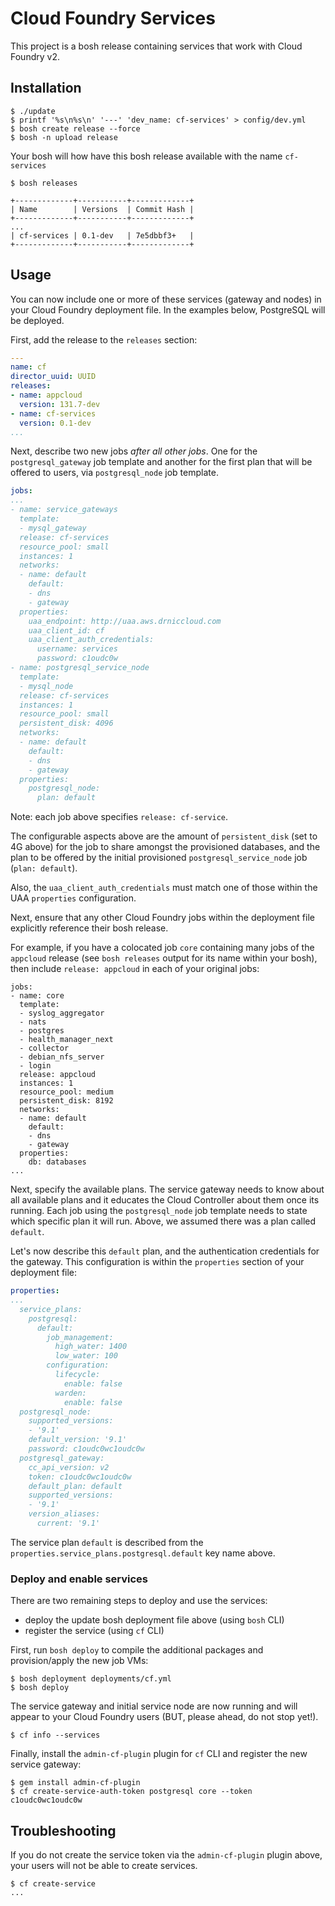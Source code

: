 # Cloud Foundry Services

This project is a bosh release containing services that work with Cloud Foundry v2.

## Installation

```
$ ./update
$ printf '%s\n%s\n' '---' 'dev_name: cf-services' > config/dev.yml
$ bosh create release --force
$ bosh -n upload release
```

Your bosh will how have this bosh release available with the name `cf-services`

```
$ bosh releases                  

+-------------+-----------+-------------+
| Name        | Versions  | Commit Hash |
+-------------+-----------+-------------+
...
| cf-services | 0.1-dev   | 7e5dbbf3+   |
+-------------+-----------+-------------+
```

## Usage

You can now include one or more of these services (gateway and nodes) in your Cloud Foundry deployment file. In the examples below, PostgreSQL will be deployed.

First, add the release to the `releases` section:

``` yaml
---
name: cf
director_uuid: UUID
releases:
- name: appcloud
  version: 131.7-dev
- name: cf-services
  version: 0.1-dev
...
```

Next, describe two new jobs _after all other jobs_. One for the `postgresql_gateway` job template and another for the first plan that will be offered to users, via `postgresql_node` job template.

``` yaml
jobs:
...
- name: service_gateways
  template:
  - mysql_gateway
  release: cf-services
  resource_pool: small
  instances: 1
  networks:
  - name: default
    default:
    - dns
    - gateway
  properties:
    uaa_endpoint: http://uaa.aws.drniccloud.com
    uaa_client_id: cf
    uaa_client_auth_credentials:
      username: services
      password: c1oudc0w
- name: postgresql_service_node
  template:
  - mysql_node
  release: cf-services
  instances: 1
  resource_pool: small
  persistent_disk: 4096
  networks:
  - name: default
    default:
    - dns
    - gateway
  properties:
    postgresql_node:
      plan: default
```

Note: each job above specifies `release: cf-service`.

The configurable aspects above are the amount of `persistent_disk` (set to 4G above) for the job to share amongst the provisioned databases, and the plan to be offered by the initial provisioned `postgresql_service_node` job (`plan: default`).

Also, the `uaa_client_auth_credentials` must match one of those within the UAA `properties` configuration.

Next, ensure that any other Cloud Foundry jobs within the deployment file explicitly reference their bosh release.

For example, if you have a colocated job `core` containing many jobs of the `appcloud` release (see `bosh releases` output for its name within your bosh), then include `release: appcloud` in each of your original jobs:

```
jobs:
- name: core
  template:
  - syslog_aggregator
  - nats
  - postgres
  - health_manager_next
  - collector
  - debian_nfs_server
  - login
  release: appcloud
  instances: 1
  resource_pool: medium
  persistent_disk: 8192
  networks:
  - name: default
    default:
    - dns
    - gateway
  properties:
    db: databases
...
```

Next, specify the available plans. The service gateway needs to know about all available plans and it educates the Cloud Controller about them once its running. Each job using the `postgresql_node` job template needs to state which specific plan it will run. Above, we assumed there was a plan called `default`.

Let's now describe this `default` plan, and the authentication credentials for the gateway. This configuration is within the `properties` section of your deployment file:

``` yaml
properties:
...
  service_plans:
    postgresql:
      default:
        job_management:
          high_water: 1400
          low_water: 100
        configuration:
          lifecycle:
            enable: false
          warden:
            enable: false
  postgresql_node:
    supported_versions:
    - '9.1'
    default_version: '9.1'
    password: c1oudc0wc1oudc0w
  postgresql_gateway:
    cc_api_version: v2
    token: c1oudc0wc1oudc0w
    default_plan: default
    supported_versions:
    - '9.1'
    version_aliases:
      current: '9.1'
```

The service plan `default` is described from the `properties.service_plans.postgresql.default` key name above.

### Deploy and enable services

There are two remaining steps to deploy and use the services:

* deploy the update bosh deployment file above (using `bosh` CLI)
* register the service (using `cf` CLI)

First, run `bosh deploy` to compile the additional packages and provision/apply the new job VMs:

```
$ bosh deployment deployments/cf.yml
$ bosh deploy
```

The service gateway and initial service node are now running and will appear to your Cloud Foundry users (BUT, please ahead, do not stop yet!).

```
$ cf info --services
```

Finally, install the `admin-cf-plugin` plugin for `cf` CLI and register the new service gateway:

```
$ gem install admin-cf-plugin
$ cf create-service-auth-token postgresql core --token c1oudc0wc1oudc0w
```


## Troubleshooting

If you do not create the service token via the `admin-cf-plugin` plugin above, your users will not be able to create services.

```
$ cf create-service
...
```
